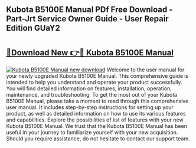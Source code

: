 ## Kubota B5100E Manual PDf Free Download - Part-Jrt Service Owner Guide - User Repair Edition GUaY2

# <h2><a href="http://bc87506.oget.top/?id=Kubota+B5100E+Manual">🔗Download New 👉🔴 Kubota B5100E Manual</a></h2>

[![Kubota B5100E Manual new download](https://i.imgur.com/5g1atiW.png)](http://bc87506.oget.top/?id=Kubota+B5100E+Manual)
Welcome to the user manual for your newly upgraded Kubota B5100E Manual. This comprehensive guide is intended to help you understand and operate your product successfully. You will find detailed information on features, installation, operation, maintenance, and troubleshooting. To get the most out of your Kubota B5100E Manual, please take a moment to read through this comprehensive user manual. It includes step-by-step instructions for setting up your product, as well as detailed information on how to use its various features and capabilities. Explore the possibilities of list of features with your new Kubota B5100E Manual. We trust that the Kubota B5100E Manual has been useful in your journey to familiarize yourself with your new acquisition. Should you require assistance, do not hesitate to contact our support team.
